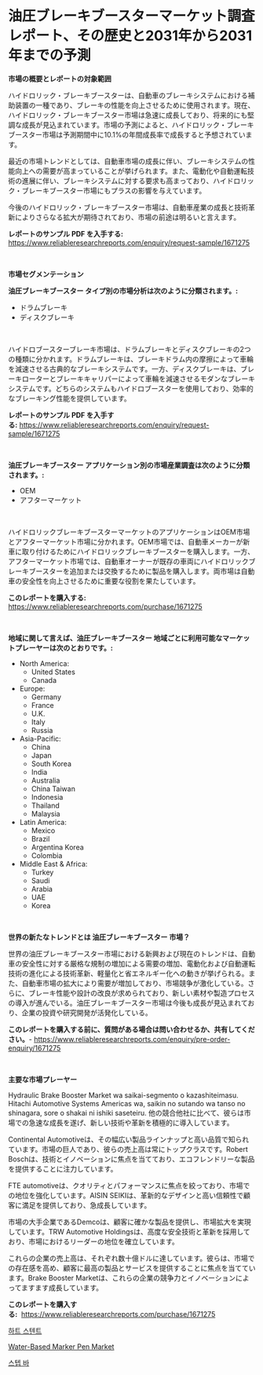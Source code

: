 <p><h1>油圧ブレーキブースターマーケット調査レポート、その歴史と2031年から2031年までの予測</h1></p><p><strong>市場の概要とレポートの対象範囲</strong></p>
<p><p>ハイドロリック・ブレーキブースターは、自動車のブレーキシステムにおける補助装置の一種であり、ブレーキの性能を向上させるために使用されます。現在、ハイドロリック・ブレーキブースター市場は急速に成長しており、将来的にも堅調な成長が見込まれています。市場の予測によると、ハイドロリック・ブレーキブースター市場は予測期間中に10.1%の年間成長率で成長すると予想されています。</p><p>最近の市場トレンドとしては、自動車市場の成長に伴い、ブレーキシステムの性能向上への需要が高まっていることが挙げられます。また、電動化や自動運転技術の進展に伴い、ブレーキシステムに対する要求も高まっており、ハイドロリック・ブレーキブースター市場にもプラスの影響を与えています。</p><p>今後のハイドロリック・ブレーキブースター市場は、自動車産業の成長と技術革新によりさらなる拡大が期待されており、市場の前途は明るいと言えます。</p></p>
<p><strong>レポートのサンプル PDF を入手する:</strong> <a href="https://www.reliableresearchreports.com/enquiry/request-sample/1671275">https://www.reliableresearchreports.com/enquiry/request-sample/1671275</a></p>
<p>&nbsp;</p>
<p><strong>市場セグメンテーション</strong></p>
<p><strong>油圧ブレーキブースター タイプ別の市場分析は次のように分類されます。:</strong></p>
<p><ul><li>ドラムブレーキ</li><li>ディスクブレーキ</li></ul></p>
<p>&nbsp;</p>
<p><p>ハイドロブースターブレーキ市場は、ドラムブレーキとディスクブレーキの2つの種類に分かれます。ドラムブレーキは、ブレーキドラム内の摩擦によって車輪を減速させる古典的なブレーキシステムです。一方、ディスクブレーキは、ブレーキローターとブレーキキャリパーによって車輪を減速させるモダンなブレーキシステムです。どちらのシステムもハイドロブースターを使用しており、効率的なブレーキング性能を提供しています。</p></p>
<p><strong>レポートのサンプル PDF を入手する:</strong>&nbsp;<a href="https://www.reliableresearchreports.com/enquiry/request-sample/1671275">https://www.reliableresearchreports.com/enquiry/request-sample/1671275</a></p>
<p>&nbsp;</p>
<p><strong> 油圧ブレーキブースター アプリケーション別の市場産業調査は次のように分類されます。:</strong></p>
<p><ul><li>OEM</li><li>アフターマーケット</li></ul></p>
<p>&nbsp;</p>
<p><p>ハイドロリックブレーキブースターマーケットのアプリケーションはOEM市場とアフターマーケット市場に分かれます。OEM市場では、自動車メーカーが新車に取り付けるためにハイドロリックブレーキブースターを購入します。一方、アフターマーケット市場では、自動車オーナーが既存の車両にハイドロリックブレーキブースターを追加または交換するために製品を購入します。両市場は自動車の安全性を向上させるために重要な役割を果たしています。</p></p>
<p><strong>このレポートを購入する:</strong>&nbsp; <a href="https://www.reliableresearchreports.com/purchase/1671275">https://www.reliableresearchreports.com/purchase/1671275</a></p>
<p>&nbsp;</p>
<p><strong>地域に関して言えば、油圧ブレーキブースター 地域ごとに利用可能なマーケットプレーヤーは次のとおりです。:</strong></p>
<p><ul>
    <li>
        North America:
        <ul>
            <li>United States</li>
            <li>Canada</li>
        </ul>
    </li>
    <li>
        Europe:
        <ul>
            <li>Germany</li>
            <li>France</li>
            <li>U.K.</li>
            <li>Italy</li>
            <li>Russia</li>
        </ul>
    </li>
    <li>
        Asia-Pacific:
        <ul>
            <li>China</li>
            <li>Japan</li>
            <li>South Korea</li>
            <li>India</li>
            <li>Australia</li>
            <li>China Taiwan</li>
            <li>Indonesia</li>
            <li>Thailand</li>
            <li>Malaysia</li>
        </ul>
    </li>
    <li>
        Latin America:
        <ul>
            <li>Mexico</li>
            <li>Brazil</li>
            <li>Argentina Korea</li>
            <li>Colombia</li>
        </ul>
    </li>
    <li>
        Middle East & Africa:
        <ul>
            <li>Turkey</li>
            <li>Saudi</li>
            <li>Arabia</li>
            <li>UAE</li>
            <li>Korea</li>
        </ul>
    </li>
    </ul></p>
<p>&nbsp;</p>
<p><strong>世界の新たなトレンドとは 油圧ブレーキブースター 市場？</strong></p>
<p><p>世界の油圧ブレーキブースター市場における新興および現在のトレンドは、自動車の安全性に対する厳格な規制の増加による需要の増加、電動化および自動運転技術の進化による技術革新、軽量化と省エネルギー化への動きが挙げられる。また、自動車市場の拡大により需要が増加しており、市場競争が激化している。さらに、ブレーキ性能や設計の改良が求められており、新しい素材や製造プロセスの導入が進んでいる。油圧ブレーキブースター市場は今後も成長が見込まれており、企業の投資や研究開発が活発化している。</p></p>
<p><strong>このレポートを購入する前に、質問がある場合は問い合わせるか、共有してください。</strong>- <a href="https://www.reliableresearchreports.com/enquiry/pre-order-enquiry/1671275">https://www.reliableresearchreports.com/enquiry/pre-order-enquiry/1671275</a></p>
<p>&nbsp;</p>
<p><strong>主要な市場プレーヤー</strong></p>
<p><p>Hydraulic Brake Booster Market wa saikai-segmento o kazashiteimasu.  Hitachi Automotive Systems Americas wa, saikin no sutando wa tanso no shinagara, sore o shakai ni ishiki saseteiru.  他の競合他社に比べて、彼らは市場での急速な成長を遂げ、新しい技術や革新を積極的に導入しています。</p><p>Continental Automotiveは、その幅広い製品ラインナップと高い品質で知られています。市場の巨人であり、彼らの売上高は常にトップクラスです。Robert Boschは、技術とイノベーションに焦点を当てており、エコフレンドリーな製品を提供することに注力しています。</p><p>FTE automotiveは、クオリティとパフォーマンスに焦点を絞っており、市場での地位を強化しています。AISIN SEIKIは、革新的なデザインと高い信頼性で顧客に満足を提供しており、急成長しています。</p><p>市場の大手企業であるDemcoは、顧客に確かな製品を提供し、市場拡大を実現しています。TRW Automotive Holdingsは、高度な安全技術と革新を採用しており、市場におけるリーダーの地位を確立しています。</p><p>これらの企業の売上高は、それぞれ数十億ドルに達しています。彼らは、市場での存在感を高め、顧客に最高の製品とサービスを提供することに焦点を当てています。Brake Booster Marketは、これらの企業の競争力とイノベーションによってますます成長しています。</p></p>
<p><strong>このレポートを購入する:</strong>&nbsp;&nbsp;<a href="https://www.reliableresearchreports.com/purchase/1671275">https://www.reliableresearchreports.com/purchase/1671275</a></p>
<p><p><a href="https://github.com/JeromeRtyau89966/Market-Research-Report-List-1/blob/main/18550637318.md">하트 스텐트</a></p><p><a href="https://github.com/Airanohannonzb68e5pb53oc1/Market-Research-Report-List-1/blob/main/water-based-marker-pen-market.md">Water-Based Marker Pen Market</a></p><p><a href="https://github.com/TimmyMann6767/Market-Research-Report-List-1/blob/main/22028887317.md">스텝 바</a></p></p>